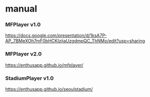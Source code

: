 # manual

### MFPlayer v1.0
https://docs.google.com/presentation/d/1ksA7P-AP_7BMeXOh7mF0bHCKIzjiaUzgdmpQC_ThNMo/edit?usp=sharing

### MFPlayer v2.0
https://enthusapp.github.io/mfplayer/

### StadiumPlayer v1.0
https://enthusapp.github.io/seoulstadium/
